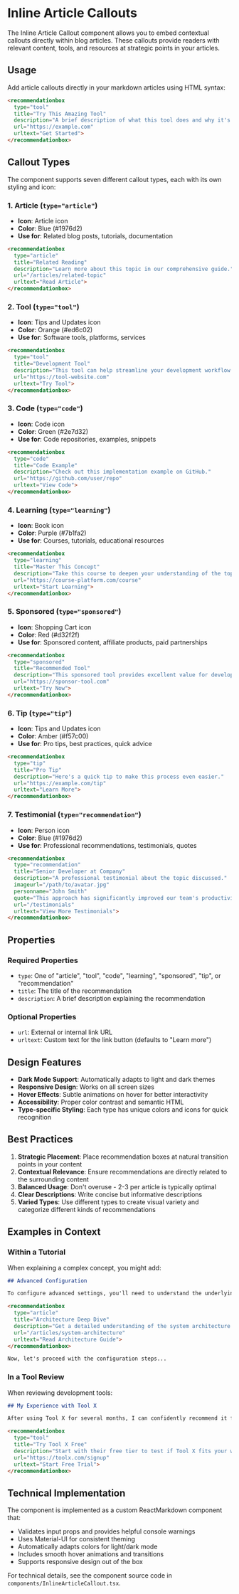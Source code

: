 # Inline Article Callouts

The Inline Article Callout component allows you to embed contextual callouts directly within blog articles. These callouts provide readers with relevant content, tools, and resources at strategic points in your articles.

## Usage

Add article callouts directly in your markdown articles using HTML syntax:

```markdown
<recommendationbox
  type="tool"
  title="Try This Amazing Tool"
  description="A brief description of what this tool does and why it's useful in this context."
  url="https://example.com"
  urltext="Get Started">
</recommendationbox>
```

## Callout Types

The component supports seven different callout types, each with its own styling and icon:

### 1. Article (`type="article"`)

- **Icon**: Article icon
- **Color**: Blue (#1976d2)
- **Use for**: Related blog posts, tutorials, documentation

```markdown
<recommendationbox
  type="article"
  title="Related Reading"
  description="Learn more about this topic in our comprehensive guide."
  url="/articles/related-topic"
  urltext="Read Article">
</recommendationbox>
```

### 2. Tool (`type="tool"`)

- **Icon**: Tips and Updates icon
- **Color**: Orange (#ed6c02)
- **Use for**: Software tools, platforms, services

```markdown
<recommendationbox
  type="tool"
  title="Development Tool"
  description="This tool can help streamline your development workflow."
  url="https://tool-website.com"
  urltext="Try Tool">
</recommendationbox>
```

### 3. Code (`type="code"`)

- **Icon**: Code icon
- **Color**: Green (#2e7d32)
- **Use for**: Code repositories, examples, snippets

```markdown
<recommendationbox
  type="code"
  title="Code Example"
  description="Check out this implementation example on GitHub."
  url="https://github.com/user/repo"
  urltext="View Code">
</recommendationbox>
```

### 4. Learning (`type="learning"`)

- **Icon**: Book icon
- **Color**: Purple (#7b1fa2)
- **Use for**: Courses, tutorials, educational resources

```markdown
<recommendationbox
  type="learning"
  title="Master This Concept"
  description="Take this course to deepen your understanding of the topic."
  url="https://course-platform.com/course"
  urltext="Start Learning">
</recommendationbox>
```

### 5. Sponsored (`type="sponsored"`)

- **Icon**: Shopping Cart icon
- **Color**: Red (#d32f2f)
- **Use for**: Sponsored content, affiliate products, paid partnerships

```markdown
<recommendationbox
  type="sponsored"
  title="Recommended Tool"
  description="This sponsored tool provides excellent value for development teams."
  url="https://sponsor-tool.com"
  urltext="Try Now">
</recommendationbox>
```

### 6. Tip (`type="tip"`)

- **Icon**: Tips and Updates icon
- **Color**: Amber (#f57c00)
- **Use for**: Pro tips, best practices, quick advice

```markdown
<recommendationbox
  type="tip"
  title="Pro Tip"
  description="Here's a quick tip to make this process even easier."
  url="https://example.com/tip"
  urltext="Learn More">
</recommendationbox>
```

### 7. Testimonial (`type="recommendation"`)

- **Icon**: Person icon
- **Color**: Blue (#1976d2)
- **Use for**: Professional recommendations, testimonials, quotes

```markdown
<recommendationbox
  type="recommendation"
  title="Senior Developer at Company"
  description="A professional testimonial about the topic discussed."
  imageurl="/path/to/avatar.jpg"
  personname="John Smith"
  quote="This approach has significantly improved our team's productivity."
  url="/testimonials"
  urltext="View More Testimonials">
</recommendationbox>
```

## Properties

### Required Properties

- `type`: One of "article", "tool", "code", "learning", "sponsored", "tip", or "recommendation"
- `title`: The title of the recommendation
- `description`: A brief description explaining the recommendation

### Optional Properties

- `url`: External or internal link URL
- `urltext`: Custom text for the link button (defaults to "Learn more")

## Design Features

- **Dark Mode Support**: Automatically adapts to light and dark themes
- **Responsive Design**: Works on all screen sizes
- **Hover Effects**: Subtle animations on hover for better interactivity
- **Accessibility**: Proper color contrast and semantic HTML
- **Type-specific Styling**: Each type has unique colors and icons for quick recognition

## Best Practices

1. **Strategic Placement**: Place recommendation boxes at natural transition points in your content
2. **Contextual Relevance**: Ensure recommendations are directly related to the surrounding content
3. **Balanced Usage**: Don't overuse - 2-3 per article is typically optimal
4. **Clear Descriptions**: Write concise but informative descriptions
5. **Varied Types**: Use different types to create visual variety and categorize different kinds of recommendations

## Examples in Context

### Within a Tutorial

When explaining a complex concept, you might add:

```markdown
## Advanced Configuration

To configure advanced settings, you'll need to understand the underlying architecture.

<recommendationbox
  type="article"
  title="Architecture Deep Dive"
  description="Get a detailed understanding of the system architecture before proceeding with advanced configuration."
  url="/articles/system-architecture"
  urltext="Read Architecture Guide">
</recommendationbox>

Now, let's proceed with the configuration steps...
```

### In a Tool Review

When reviewing development tools:

```markdown
## My Experience with Tool X

After using Tool X for several months, I can confidently recommend it for...

<recommendationbox
  type="tool"
  title="Try Tool X Free"
  description="Start with their free tier to test if Tool X fits your workflow before committing to a paid plan."
  url="https://toolx.com/signup"
  urltext="Start Free Trial">
</recommendationbox>
```

## Technical Implementation

The component is implemented as a custom ReactMarkdown component that:

- Validates input props and provides helpful console warnings
- Uses Material-UI for consistent theming
- Automatically adapts colors for light/dark mode
- Includes smooth hover animations and transitions
- Supports responsive design out of the box

For technical details, see the component source code in `components/InlineArticleCallout.tsx`.
